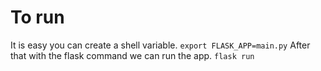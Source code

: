 # To run
It is easy you can create a shell variable.
`export FLASK_APP=main.py`
After that with the flask command we can run the app.
`flask run`